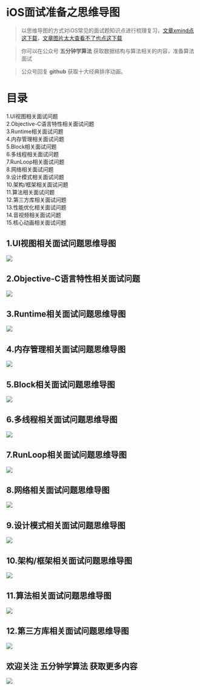 # iOS面试准备之思维导图 

> 以思维导图的方式对iOS常见的面试题知识点进行梳理复习，[文章xmind点这下载](https://github.com/MisterBooo/ReadyForBAT)，[文章图片太大查看不了也点这下载](https://github.com/MisterBooo/ReadyForBAT)

> 你可以在公众号 **五分钟学算法** 获取数据结构与算法相关的内容，准备算法面试

> 公众号回复 **github** 获取十大经典排序动画。


# 目录  
1.UI视图相关面试问题  
2.Objective-C语言特性相关面试问题  
3.Runtime相关面试问题  
4.内存管理相关面试问题  
5.Block相关面试问题  
6.多线程相关面试问题  
7.RunLoop相关面试问题  
8.网络相关面试问题  
9.设计模式相关面试问题  
10.架构/框架相关面试问题  
11.算法相关面试问题   
12.第三方库相关面试问题   
13.性能优化相关面试问题   
14.音视频相关面试问题   
15.核心动画相关面试问题  

## 1.UI视图相关面试问题思维导图
![](https://bucket-1257126549.cos.ap-guangzhou.myqcloud.com/20181205170827.png)
## 2.Objective-C语言特性相关面试问题 
![](https://bucket-1257126549.cos.ap-guangzhou.myqcloud.com/20181205171159.png)
## 3.Runtime相关面试问题思维导图 
![](https://bucket-1257126549.cos.ap-guangzhou.myqcloud.com/20181205171208.png)
## 4.内存管理相关面试问题思维导图  
![](https://bucket-1257126549.cos.ap-guangzhou.myqcloud.com/20181205171220.png)
## 5.Block相关面试问题思维导图 
![](https://bucket-1257126549.cos.ap-guangzhou.myqcloud.com/20181205171241.png)
## 6.多线程相关面试问题思维导图  
![](https://bucket-1257126549.cos.ap-guangzhou.myqcloud.com/20181205171252.png)
## 7.RunLoop相关面试问题思维导图
![](https://bucket-1257126549.cos.ap-guangzhou.myqcloud.com/20181205171300.png)
## 8.网络相关面试问题思维导图
![](https://bucket-1257126549.cos.ap-guangzhou.myqcloud.com/20181205171311.png)
## 9.设计模式相关面试问题思维导图
![](https://bucket-1257126549.cos.ap-guangzhou.myqcloud.com/20181205171326.png)
## 10.架构/框架相关面试问题思维导图
![](https://bucket-1257126549.cos.ap-guangzhou.myqcloud.com/20181205171333.png)
## 11.算法相关面试问题思维导图
![](https://bucket-1257126549.cos.ap-guangzhou.myqcloud.com/20181205171340.png)
## 12.第三方库相关面试问题思维导图
![](https://bucket-1257126549.cos.ap-guangzhou.myqcloud.com/20181205171349.png)
## 欢迎关注 五分钟学算法 获取更多内容
![](https://bucket-1257126549.cos.ap-guangzhou.myqcloud.com/20181128165711.jpg)

